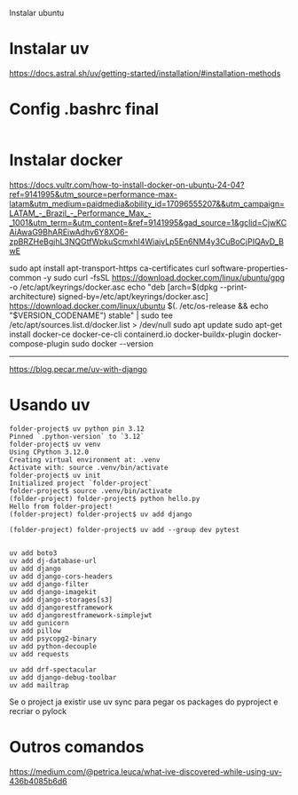 Instalar ubuntu


# Instalar uv
https://docs.astral.sh/uv/getting-started/installation/#installation-methods

# Config .bashrc final

```

```

# Instalar docker
https://docs.vultr.com/how-to-install-docker-on-ubuntu-24-04?ref=9141995&utm_source=performance-max-latam&utm_medium=paidmedia&obility_id=17096555207&&utm_campaign=LATAM_-_Brazil_-_Performance_Max_-_1001&utm_term=&utm_content=&ref=9141995&gad_source=1&gclid=CjwKCAiAwaG9BhAREiwAdhv6Y8XO6-zpBRZHeBgjhL3NQGtfWpkuScmxhI4WiajvLp5En6NM4y3CuBoCjPIQAvD_BwE

sudo apt install apt-transport-https ca-certificates curl software-properties-common -y
sudo curl -fsSL https://download.docker.com/linux/ubuntu/gpg -o /etc/apt/keyrings/docker.asc
echo "deb [arch=$(dpkg --print-architecture) signed-by=/etc/apt/keyrings/docker.asc] https://download.docker.com/linux/ubuntu $(. /etc/os-release && echo "$VERSION_CODENAME") stable" | sudo tee /etc/apt/sources.list.d/docker.list > /dev/null
sudo apt update
sudo apt-get install docker-ce docker-ce-cli containerd.io docker-buildx-plugin docker-compose-plugin
sudo docker --version



---



https://blog.pecar.me/uv-with-django




# Usando uv

```
folder-project$ uv python pin 3.12
Pinned `.python-version` to `3.12`
folder-project$ uv venv
Using CPython 3.12.0
Creating virtual environment at: .venv
Activate with: source .venv/bin/activate
folder-project$ uv init
Initialized project `folder-project`
folder-project$ source .venv/bin/activate
(folder-project) folder-project$ python hello.py 
Hello from folder-project!
(folder-project) folder-project$ uv add django

(folder-project) folder-project$ uv add --group dev pytest


uv add boto3
uv add dj-database-url
uv add django
uv add django-cors-headers
uv add django-filter
uv add django-imagekit
uv add django-storages[s3]
uv add djangorestframework
uv add djangorestframework-simplejwt
uv add gunicorn
uv add pillow
uv add psycopg2-binary
uv add python-decouple
uv add requests
```


```
uv add drf-spectacular
uv add django-debug-toolbar
uv add mailtrap
```


Se o project ja existir use uv sync para pegar os packages do pyproject e recriar o pylock


# Outros comandos
https://medium.com/@petrica.leuca/what-ive-discovered-while-using-uv-436b4085b6d6